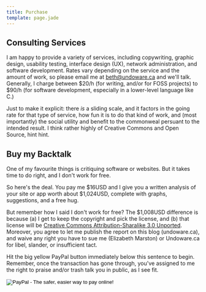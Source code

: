 ```yaml
---
title: Purchase
template: page.jade
---
```



Consulting Services
-------------------

I am happy to provide a variety of services, including copywriting, graphic design, usability testing, interface design (UX), network administration, and software development. Rates vary depending on the service and the amount of work, so please email me at [beth@undoware.ca](mailto:beth@undoware.ca) and we'll talk. Generally, I charge between $20/h (for writing, and/or for FOSS projects) to $90/h (for software development, especially in a lower-level language like C.)

Just to make it explicit: there *is* a sliding scale, and it factors in the going rate for that type of service, how fun it is to do that kind of work, and (most importantly) the social utility and benefit to the commonweal persuant to the intended result. I think rather highly of Creative Commons and Open Source, hint hint.


Buy my Backtalk
---------------

One of my favourite things is critiquing software or websites. But it takes time to do right, and I don't work for free.

So here's the deal. You pay me $16USD and I give you a written analysis of your site or app worth about $1,024USD, complete with graphs, suggestions, and a free hug.

But remember how I said I don't work for free? The $1,008USD difference is because (a) I get to keep the copyright and pick the license, and (b) that license will be [Creative Commons Attribution-Sharalike 3.0 Unported](http://creativecommons.org/licenses/by-sa/3.0/deed.en_CA). Moreover, you agree to let me publish the  report on this blog (undoware.ca), and waive any right you have to sue me (Elizabeth Marston) or Undoware.ca for libel, slander, or insufficient tact.

Hit the big yellow PayPal button immediately below this sentence to begin. Remember, once the transaction has gone through, you've assigned to me the right to praise and/or trash talk you in public, as I see fit.

<form action="https://www.paypal.com/cgi-bin/webscr" method="post" target="_top">
<input type="hidden" name="cmd" value="_s-xclick">
<input type="hidden" name="hosted_button_id" value="5PJ9E5LHKUNF4">
<input type="image" src="https://www.paypalobjects.com/en_US/i/btn/btn_buynow_SM.gif" border="0" name="submit" alt="PayPal - The safer, easier way to pay online!">
<img alt="" border="0" src="https://www.paypalobjects.com/en_US/i/scr/pixel.gif" width="1" height="1">
</form>
